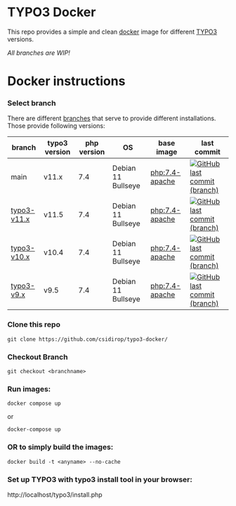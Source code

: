 # TYPO3 Docker
This repo provides a simple and clean [docker](https://www.docker.com/) image for different [TYPO3](https://typo3.org/) versions.

_All branches are WIP!_

# Docker instructions
### Select branch
There are different [branches](https://github.com/csidirop/typo3-docker/branches) that serve to provide different installations. Those provide following versions:

| **branch** | **typo3 version** | **php version** | **OS** | **base image** | **last commit** |
|---|---|---|---|---|---|
| main | v11.x | 7.4 | Debian 11 Bullseye | [php:7.4-apache](https://github.com/docker-library/php/blob/e4509d18e3cddd03e796dd6fd4fef88070ee5132/7.4/bullseye/apache/Dockerfile) | [![GitHub last commit (branch)](https://img.shields.io/github/last-commit/csidirop/typo3-docker/main?label=%20)](https://github.com/csidirop/typo3-docker/main/commits/main)  |
| [typo3-v11.x](https://github.com/csidirop/typo3-docker/tree/typo3-v11.x) | v11.5 | 7.4 | Debian 11 Bullseye | [php:7.4-apache](https://github.com/docker-library/php/blob/e4509d18e3cddd03e796dd6fd4fef88070ee5132/7.4/bullseye/apache/Dockerfile) | [![GitHub last commit (branch)](https://img.shields.io/github/last-commit/csidirop/typo3-docker/typo3-v11.x?label=%20)](https://github.com/csidirop/typo3-docker/typo3-v11.x/commits/main) | |
| [typo3-v10.x](https://github.com/csidirop/typo3-docker/tree/typo3-v10.x) | v10.4 | 7.4 | Debian 11 Bullseye | [php:7.4-apache](https://github.com/docker-library/php/blob/e4509d18e3cddd03e796dd6fd4fef88070ee5132/7.4/bullseye/apache/Dockerfile) |  [![GitHub last commit (branch)](https://img.shields.io/github/last-commit/csidirop/typo3-docker/typo3-v10.x?label=%20)](https://github.com/csidirop/typo3-docker/typo3-v10.x/commits/main) |
| [typo3-v9.x](https://github.com/csidirop/typo3-docker/tree/typo3-v9.x) | v9.5 | 7.4 | Debian 11 Bullseye | [php:7.4-apache](https://github.com/docker-library/php/blob/e4509d18e3cddd03e796dd6fd4fef88070ee5132/7.4/bullseye/apache/Dockerfile) |  [![GitHub last commit (branch)](https://img.shields.io/github/last-commit/csidirop/typo3-docker/typo3-v9.x?label=%20)](https://github.com/csidirop/typo3-docker/typo3-v9.x/commits/main) |

<!-- Table created with: https://www.tablesgenerator.com/markdown_tables -->

### Clone this repo
    git clone https://github.com/csidirop/typo3-docker/

### Checkout Branch
    git checkout <branchname>

### Run images:
    docker compose up

or  

    docker-compose up

### OR to simply build the images:
    docker build -t <anyname> --no-cache

### Set up TYPO3 with typo3 install tool in your browser:
http://localhost/typo3/install.php
